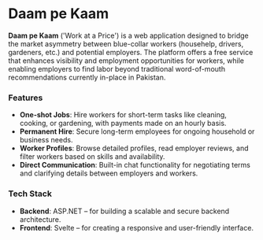 # Daam pe Kaam

**Daam pe Kaam** ('Work at a Price') is a web application designed to bridge the market asymmetry between blue-collar
workers (househelp, drivers, gardeners, etc.) and potential employers.
The platform offers a free service that enhances visibility and employment opportunities for workers, while enabling
employers to find labor beyond traditional word-of-mouth recommendations currently in-place in Pakistan.

### Features

- **One-shot Jobs**: Hire workers for short-term tasks like cleaning, cooking, or gardening, with payments made on an
  hourly basis.
- **Permanent Hire**: Secure long-term employees for ongoing household or business needs.
- **Worker Profiles**: Browse detailed profiles, read employer reviews, and filter workers based on skills and
  availability.
- **Direct Communication**: Built-in chat functionality for negotiating terms and clarifying details between employers
  and workers.

### Tech Stack

- **Backend**: ASP.NET – for building a scalable and secure backend architecture.
- **Frontend**: Svelte – for creating a responsive and user-friendly interface.


